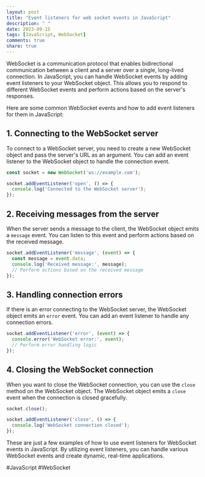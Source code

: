 ```yaml
---
layout: post
title: "Event listeners for web socket events in JavaScript"
description: " "
date: 2023-09-15
tags: [JavaScript, WebSocket]
comments: true
share: true
---
```


WebSocket is a communication protocol that enables bidirectional communication between a client and a server over a single, long-lived connection. In JavaScript, you can handle WebSocket events by adding event listeners to your WebSocket object. This allows you to respond to different WebSocket events and perform actions based on the server's responses.

Here are some common WebSocket events and how to add event listeners for them in JavaScript:

## 1. Connecting to the WebSocket server

To connect to a WebSocket server, you need to create a new WebSocket object and pass the server's URL as an argument. You can add an event listener to the WebSocket object to handle the connection event.

```javascript
const socket = new WebSocket('ws://example.com');

socket.addEventListener('open', () => {
  console.log('Connected to the WebSocket server');
});
```

## 2. Receiving messages from the server

When the server sends a message to the client, the WebSocket object emits a `message` event. You can listen to this event and perform actions based on the received message.

```javascript
socket.addEventListener('message', (event) => {
  const message = event.data;
  console.log('Received message:', message);
  // Perform actions based on the received message
});
```

## 3. Handling connection errors

If there is an error connecting to the WebSocket server, the WebSocket object emits an `error` event. You can add an event listener to handle any connection errors.

```javascript
socket.addEventListener('error', (event) => {
  console.error('WebSocket error:', event);
  // Perform error handling logic
});
```

## 4. Closing the WebSocket connection

When you want to close the WebSocket connection, you can use the `close` method on the WebSocket object. The WebSocket object emits a `close` event when the connection is closed gracefully.

```javascript
socket.close();

socket.addEventListener('close', () => {
  console.log('WebSocket connection closed');
});
```

These are just a few examples of how to use event listeners for WebSocket events in JavaScript. By utilizing event listeners, you can handle various WebSocket events and create dynamic, real-time applications.

#JavaScript #WebSocket